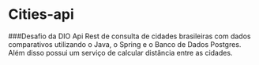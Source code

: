 # Cities-api
###Desafio da DIO
Api Rest de consulta de cidades brasileiras com dados comparativos utilizando o Java, o Spring e o Banco de Dados Postgres.
Além disso possui um serviço de calcular distância entre as cidades.
